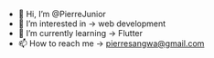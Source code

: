 - 👋 Hi, I’m @PierreJunior
- 👀 I’m interested in -> web development
- 🌱 I’m currently learning -> Flutter
- 📫 How to reach me -> pierresangwa@gmail.com

<!---
PierreJunior/PierreJunior is a ✨ special ✨ repository because its `README.md` (this file) appears on your GitHub profile.
You can click the Preview link to take a look at your changes.
--->
